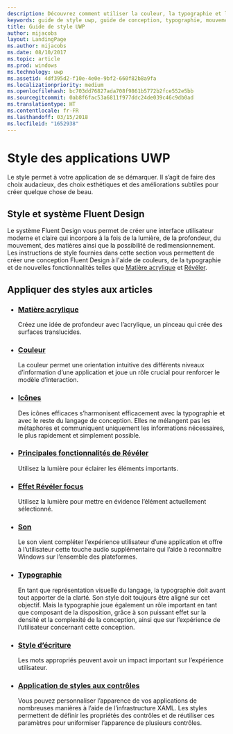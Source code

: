 ```yaml
---
description: Découvrez comment utiliser la couleur, la typographie et le mouvement pour définir la personnalité de votre application UWP avec le guide de style UWP du Centre de développement Windows.
keywords: guide de style uwp, guide de conception, typographie, mouvement, son, développement d’applications
title: Guide de style UWP
author: mijacobs
layout: LandingPage
ms.author: mijacobs
ms.date: 08/10/2017
ms.topic: article
ms.prod: windows
ms.technology: uwp
ms.assetid: 4df395d2-f10e-4e0e-9bf2-660f82b8a9fa
ms.localizationpriority: medium
ms.openlocfilehash: bc703dd76827ada708f9861b5772b2fce552e5bb
ms.sourcegitcommit: 0ab8f6fac53a6811f977ddc24de039c46c9db0ad
ms.translationtype: HT
ms.contentlocale: fr-FR
ms.lasthandoff: 03/15/2018
ms.locfileid: "1652938"
---
```

# <a name="style-for-uwp-apps"></a>Style des applications UWP

Le style permet à votre application de se démarquer. Il s’agit de faire des choix audacieux, des choix esthétiques et des améliorations subtiles pour créer quelque chose de beau. 

## <a name="style-and-the-fluent-design-system"></a>Style et système Fluent Design

<p>Le système Fluent Design vous permet de créer une interface utilisateur moderne et claire qui incorpore à la fois de la lumière, de la profondeur, du mouvement, des matières ainsi que la possibilité de redimensionnement. Les instructions de style fournies dans cette section vous permettent de créer une conception Fluent Design à l'aide de couleurs, de la typographie et de nouvelles fonctionnalités telles que <a href="../style/acrylic.md">Matière acrylique</a> et <a href="../style/reveal.md">Révéler</a>. 
</p>

## <a name="style-articles"></a>Appliquer des styles aux articles

<ul class="panelContent cardsH" style="margin-left: 1px">
    <li>
        <div class="cardSize">
            <div class="cardPadding">
                <div class="card">
                    <div class="cardText">
                        <h3><a href="acrylic.md">Matière acrylique</a></h3>
                        <p>Créez une idée de profondeur avec l’acrylique, un pinceau qui crée des surfaces translucides.</p>
                    </div>
                </div>
            </div>
        </div>
    </li>
    <li>
        <div class="cardSize">
            <div class="cardPadding">
                <div class="card">
                    <div class="cardText">
                        <h3><a href="color.md">Couleur</a></h3>
                        <p>La couleur permet une orientation intuitive des différents niveaux d’information d’une application et joue un rôle crucial pour renforcer le modèle d’interaction.</p>
                    </div>
                </div>
            </div>
        </div>
    </li>
    <li>
        <div class="cardSize">
            <div class="cardPadding">
                <div class="card">
                    <div class="cardText">
                        <h3><a href="icons.md">Icônes</a></h3>
                        <p>Des icônes efficaces s’harmonisent efficacement avec la typographie et avec le reste du langage de conception. Elles ne mélangent pas les métaphores et communiquent uniquement les informations nécessaires, le plus rapidement et simplement possible.</p>
                    </div>
                </div>
            </div>
        </div>
    </li>
    <li>
        <div class="cardSize">
            <div class="cardPadding">
                <div class="card">
                    <div class="cardText">
                        <h3><a href="reveal.md">Principales fonctionnalités de Révéler</a></h3>
                        <p>Utilisez la lumière pour éclairer les éléments importants. </p>
                    </div>
                </div>
            </div>
        </div>
    </li>
     <li>
        <div class="cardSize">
            <div class="cardPadding">
                <div class="card">
                    <div class="cardText">
                        <h3><a href="reveal-focus.md">Effet Révéler focus</a></h3>
                        <p>Utilisez la lumière pour mettre en évidence l’élément actuellement sélectionné. </p>
                    </div>
                </div>
            </div>
        </div>
    </li>
    <li>
        <div class="cardSize">
            <div class="cardPadding">
                <div class="card">
                    <div class="cardText">
                        <h3><a href="sound.md">Son</a></h3>
                        <p>Le son vient compléter l’expérience utilisateur d’une application et offre à l’utilisateur cette touche audio supplémentaire qui l’aide à reconnaître Windows sur l’ensemble des plateformes.</p>
                    </div>
                </div>
            </div>
        </div>
    </li>  
    <li>
        <div class="cardSize">
            <div class="cardPadding">
                <div class="card">
                    <div class="cardText">
                        <h3><a href="typography.md">Typographie</a></h3>
                        <p>En tant que représentation visuelle du langage, la typographie doit avant tout apporter de la clarté. Son style doit toujours être aligné sur cet objectif. Mais la typographie joue également un rôle important en tant que composant de la disposition, grâce à son puissant effet sur la densité et la complexité de la conception, ainsi que sur l’expérience de l’utilisateur concernant cette conception.</p>
                    </div>
                </div>
            </div>
        </div>
    </li>
    <li>
        <div class="cardSize">
            <div class="cardPadding">
                <div class="card">
                    <div class="cardText">
                        <h3><a href="writing-style.md">Style d’écriture</a></h3>
                        <p>Les mots appropriés peuvent avoir un impact important sur l’expérience utilisateur.</p>
                    </div>
                </div>
            </div>
        </div>
    </li>     
    <li>
        <div class="cardSize">
            <div class="cardPadding">
                <div class="card">
                    <div class="cardText">
                        <h3><a href="../controls-and-patterns/xaml-styles.md">Application de styles aux contrôles</a></h3>
                        <p>Vous pouvez personnaliser l’apparence de vos applications de nombreuses manières à l’aide de l’infrastructure XAML. Les styles permettent de définir les propriétés des contrôles et de réutiliser ces paramètres pour uniformiser l’apparence de plusieurs contrôles.</p>
                    </div>
                </div>
            </div>
        </div>
    </li>                     
</ul>



